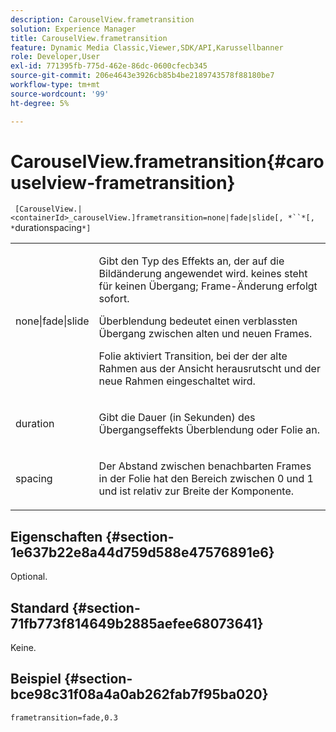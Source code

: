 ```yaml
---
description: CarouselView.frametransition
solution: Experience Manager
title: CarouselView.frametransition
feature: Dynamic Media Classic,Viewer,SDK/API,Karussellbanner
role: Developer,User
exl-id: 771395fb-775d-462e-86dc-0600cfecb345
source-git-commit: 206e4643e3926cb85b4be2189743578f88180be7
workflow-type: tm+mt
source-wordcount: '99'
ht-degree: 5%

---
```


# CarouselView.frametransition{#carouselview-frametransition}

` [CarouselView.|<containerId>_carouselView.]frametransition=none|fade|slide[, *``*[, *`durationspacing`*]`

<table id="table_D5992FCFF26046079089652B211BB6C5"> 
 <tbody> 
  <tr> 
   <td colname="col1"> <p> <span class="codeph"> none|fade|slide  </span> </p> </td> 
   <td colname="col2"> <p>Gibt den Typ des Effekts an, der auf die Bildänderung angewendet wird. <span class="codeph"> keines  </span> steht für keinen Übergang; Frame-Änderung erfolgt sofort. </p> <p> <span class="codeph"> Überblendung  </span> bedeutet einen verblassten Übergang zwischen alten und neuen Frames. </p> <p> <span class="codeph"> Folie  </span> aktiviert Transition, bei der der alte Rahmen aus der Ansicht herausrutscht und der neue Rahmen eingeschaltet wird. </p> </td> 
  </tr> 
  <tr> 
   <td colname="col1"> <p> <span class="codeph"> <span class="varname"> duration  </span> </span> </p> </td> 
   <td colname="col2"> <p>Gibt die Dauer (in Sekunden) des Übergangseffekts <span class="codeph"> Überblendung </span> oder <span class="codeph"> Folie </span> an. </p> </td> 
  </tr> 
  <tr> 
   <td colname="col1"> <p> <span class="codeph"> <span class="varname"> spacing  </span> </span> </p> </td> 
   <td colname="col2"> <p>Der Abstand zwischen benachbarten Frames in der <span class="codeph"> Folie </span> hat den Bereich zwischen <span class="codeph"> 0 </span> und <span class="codeph"> 1 </span> und ist relativ zur Breite der Komponente. </p> </td> 
  </tr> 
 </tbody> 
</table>

## Eigenschaften {#section-1e637b22e8a44d759d588e47576891e6}

Optional.

## Standard {#section-71fb773f814649b2885aefee68073641}

Keine.

## Beispiel {#section-bce98c31f08a4a0ab262fab7f95ba020}

`frametransition=fade,0.3`
